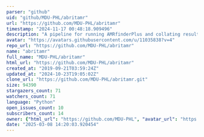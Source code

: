 ```yaml
---
parser: "github"
uid: "github/MDU-PHL/abritamr"
url: "https://github.com/MDU-PHL/abritamr"
timestamp: "2024-11-17 00:48:18.909496"
description: "A pipeline for running AMRfinderPlus and collating results into functional classes"
avatar: "https://avatars.githubusercontent.com/u/11035838?v=4"
repo_url: "https://github.com/MDU-PHL/abritamr"
name: "abritamr"
full_name: "MDU-PHL/abritamr"
html_url: "https://github.com/MDU-PHL/abritamr"
created_at: "2019-09-21T03:59:24Z"
updated_at: "2024-10-23T19:05:02Z"
clone_url: "https://github.com/MDU-PHL/abritamr.git"
size: 94390
stargazers_count: 71
watchers_count: 71
language: "Python"
open_issues_count: 10
subscribers_count: 14
owner: {"html_url": "https://github.com/MDU-PHL", "avatar_url": "https://avatars.githubusercontent.com/u/11035838?v=4", "login": "MDU-PHL", "type": "Organization"}
date: "2025-03-08 14:20:03.920454"
---
```

